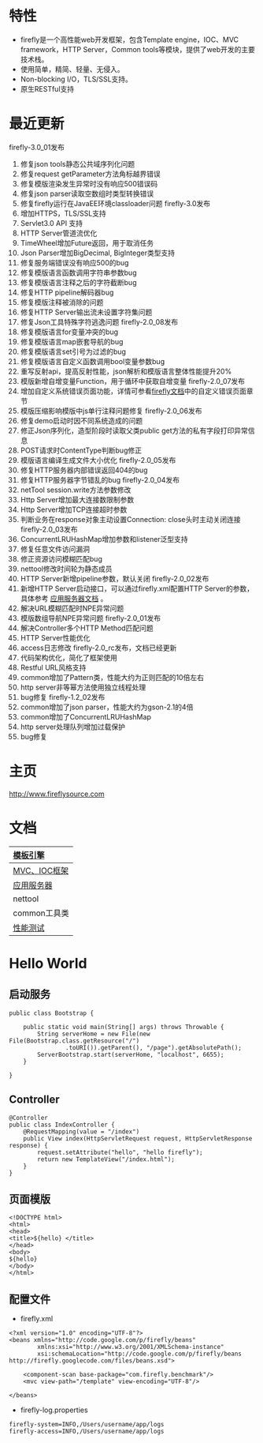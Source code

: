 # 特性 #
  * firefly是一个高性能web开发框架，包含Template engine，IOC、MVC framework，HTTP Server，Common tools等模块，提供了web开发的主要技术栈。
  * 使用简单，精简、轻量、无侵入。
  * Non-blocking I/O，TLS/SSL支持。
  * 原生RESTful支持


# 最近更新 #
firefly-3.0\_01发布
  1. 修复json tools静态公共域序列化问题
  1. 修复request getParameter方法角标越界错误
  1. 修复模版渲染发生异常时没有响应500错误码
  1. 修复json parser读取空数组时类型转换错误
  1. 修复firefly运行在JavaEE环境classloader问题
firefly-3.0发布
  1. 增加HTTPS，TLS/SSL支持
  1. Servlet3.0 API 支持
  1. HTTP Server管道流优化
  1. TimeWheel增加Future返回，用于取消任务
  1. Json Parser增加BigDecimal, BigInteger类型支持
  1. 修复服务端错误没有响应500的bug
  1. 修复模版语言函数调用字符串参数bug
  1. 修复模版语言注释之后的字符截断bug
  1. 修复HTTP pipeline解码器bug
  1. 修复模版注释被消除的问题
  1. 修复HTTP Server输出流未设置字符集问题
  1. 修复Json工具特殊字符逃逸问题
firefly-2.0\_08发布
  1. 修复模版语言for变量冲突的bug
  1. 修复模版语言map嵌套导航的bug
  1. 修复模版语言set引号为过滤的bug
  1. 修复模版语言自定义函数调用bool变量参数bug
  1. 重写反射api，提高反射性能，json解析和模版语言整体性能提升20%
  1. 模版新增自增变量Function，用于循环中获取自增变量
firefly-2.0\_07发布
  1. 增加自定义系统错误页面功能，详情可参看[firefly文档](https://code.google.com/p/firefly/wiki/guide#自定义错误页面)中的自定义错误页面章节
  1. 模版压缩影响模版中js单行注释问题修复
firefly-2.0\_06发布
  1. 修复demo启动时因不同系统造成的问题
  1. 修正Json序列化，造型阶段时读取父类public get方法的私有字段打印异常信息
  1. POST请求时ContentType判断bug修正
  1. 模版语言编译生成文件大小优化
firefly-2.0\_05发布
  1. 修复HTTP服务器内部错误返回404的bug
  1. 修复HTTP服务器字节错乱的bug
firefly-2.0\_04发布
  1. netTool session.write方法参数修改
  1. Http Server增加最大连接数限制参数
  1. Http Server增加TCP连接超时参数
  1. 判断业务在response对象主动设置Connection: close头时主动关闭连接
firefly-2.0\_03发布
  1. ConcurrentLRUHashMap增加参数和listener泛型支持
  1. 修复任意文件访问漏洞
  1. 修正资源访问模糊匹配bug
  1. nettool修改时间轮为静态成员
  1. HTTP Server新增pipeline参数，默认关闭
firefly-2.0\_02发布
  1. 新增HTTP Server启动接口，可以通过firefly.xml配置HTTP Server的参数，具体参考 [应用服务器文档](http://code.google.com/p/firefly/wiki/server_guide) 。
  1. 解决URL模糊匹配时NPE异常问题
  1. 模版数组导航NPE异常问题
firefly-2.0\_01发布
  1. 解决Controller多个HTTP Method匹配问题
  1. HTTP Server性能优化
  1. access日志修改
firefly-2.0\_rc发布，文档已经更新
  1. 代码架构优化，简化了框架使用
  1. Restful URL风格支持
  1. common增加了Pattern类，性能大约为正则匹配的10倍左右
  1. http server非等幂方法使用独立线程处理
  1. bug修复
firefly-1.2\_02发布
  1. common增加了json parser，性能大约为gson-2.1的4倍
  1. common增加了ConcurrentLRUHashMap
  1. http server处理队列增加过载保护
  1. bug修复

# 主页 #
http://www.fireflysource.com

# 文档 #
| [模板引擎](http://code.google.com/p/firefly/wiki/template_guide) |
|:---------------------------------------------------------------------|
| [MVC、IOC框架](http://code.google.com/p/firefly/wiki/guide) |
| [应用服务器](http://code.google.com/p/firefly/wiki/server_guide) |
| nettool |
| common工具类 |
| [性能测试](http://code.google.com/p/firefly/wiki/firefly_performance_test1) |

# Hello World #
## 启动服务 ##
```
public class Bootstrap {

	public static void main(String[] args) throws Throwable {
		String serverHome = new File(new File(Bootstrap.class.getResource("/")
				.toURI()).getParent(), "/page").getAbsolutePath();
		ServerBootstrap.start(serverHome, "localhost", 6655);
	}

}
```
## Controller ##
```
@Controller
public class IndexController {
	@RequestMapping(value = "/index")
	public View index(HttpServletRequest request, HttpServletResponse response) {
		request.setAttribute("hello", "hello firefly");
		return new TemplateView("/index.html");
	}
}
```
## 页面模版 ##
```
<!DOCTYPE html>
<html>
<head>
<title>${hello} </title>
</head>
<body>
${hello}
</body>
</html>
```
## 配置文件 ##
  * firefly.xml
```
<?xml version="1.0" encoding="UTF-8"?>
<beans xmlns="http://code.google.com/p/firefly/beans"
		xmlns:xsi="http://www.w3.org/2001/XMLSchema-instance"
		xsi:schemaLocation="http://code.google.com/p/firefly/beans http://firefly.googlecode.com/files/beans.xsd">

	<component-scan base-package="com.firefly.benchmark"/>
	<mvc view-path="/template" view-encoding="UTF-8"/>

</beans>
```
  * firefly-log.properties
```
firefly-system=INFO,/Users/username/app/logs
firefly-access=INFO,/Users/username/app/logs
```